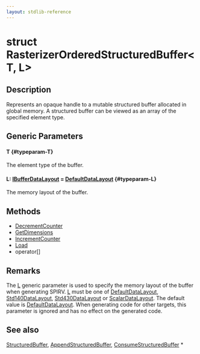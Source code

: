 ```yaml
---
layout: stdlib-reference
---
```


# struct RasterizerOrderedStructuredBuffer\<T, L\>

## Description

Represents an opaque handle to a mutable structured buffer allocated in global memory.
A structured buffer can be viewed as an array of the specified element type.

## Generic Parameters

#### T {#typeparam-T}
The element type of the buffer.

#### L: [IBufferDataLayout](/stdlib-reference/interfaces/IBufferDataLayout/index) = [DefaultDataLayout](/stdlib-reference/types/DefaultDataLayout/index) {#typeparam-L}
The memory layout of the buffer.


## Methods

* [DecrementCounter](/stdlib-reference/types/RasterizerOrderedStructuredBuffer/DecrementCounter)
* [GetDimensions](/stdlib-reference/types/RasterizerOrderedStructuredBuffer/GetDimensions)
* [IncrementCounter](/stdlib-reference/types/RasterizerOrderedStructuredBuffer/IncrementCounter)
* [Load](/stdlib-reference/types/RasterizerOrderedStructuredBuffer/Load)
* operator\[\]

## Remarks


The <span class='code'><a href="/stdlib-reference/types/RasterizerOrderedStructuredBuffer/index#typeparam-L" class="code_type">L</a></span> generic parameter is used to specify the memory layout of the buffer when
generating SPIRV.
<span class='code'><a href="/stdlib-reference/types/RasterizerOrderedStructuredBuffer/index#typeparam-L" class="code_type">L</a></span> must be one of <span class='code'><a href="/stdlib-reference/types/DefaultDataLayout/index" class="code_type">DefaultDataLayout</a></span>, <span class='code'><a href="/stdlib-reference/types/Std140DataLayout/index" class="code_type">Std140DataLayout</a></span>, <span class='code'><a href="/stdlib-reference/types/Std430DataLayout/index" class="code_type">Std430DataLayout</a></span> or <span class='code'><a href="/stdlib-reference/types/ScalarDataLayout/index" class="code_type">ScalarDataLayout</a></span>.
The default value is <span class='code'><a href="/stdlib-reference/types/DefaultDataLayout/index" class="code_type">DefaultDataLayout</a></span>.
When generating code for other targets, this parameter is ignored and has no effect on the generated code.

## See also

<span class='code'><a href="/stdlib-reference/types/StructuredBuffer/index" class="code_type">StructuredBuffer</a></span>, <span class='code'><a href="/stdlib-reference/types/AppendStructuredBuffer/index" class="code_type">AppendStructuredBuffer</a></span>, <span class='code'><a href="/stdlib-reference/types/ConsumeStructuredBuffer/index" class="code_type">ConsumeStructuredBuffer</a></span>
*


